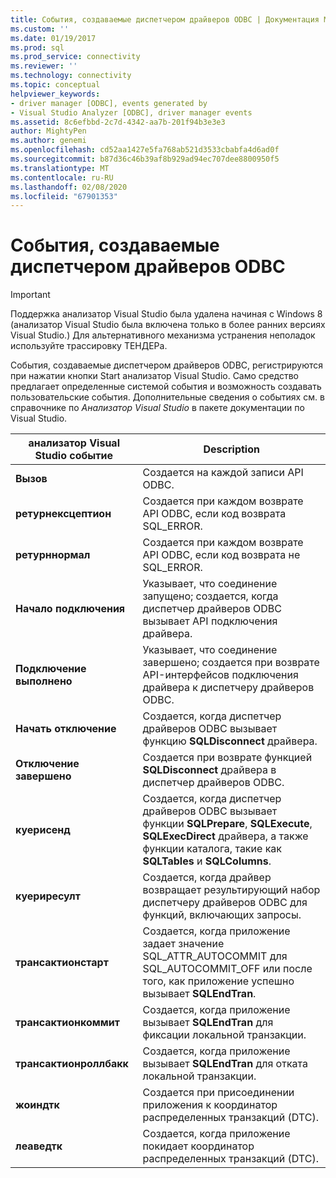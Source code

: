 ```yaml
---
title: События, создаваемые диспетчером драйверов ODBC | Документация Майкрософт
ms.custom: ''
ms.date: 01/19/2017
ms.prod: sql
ms.prod_service: connectivity
ms.reviewer: ''
ms.technology: connectivity
ms.topic: conceptual
helpviewer_keywords:
- driver manager [ODBC], events generated by
- Visual Studio Analyzer [ODBC], driver manager events
ms.assetid: 8c6efbbd-2c7d-4342-aa7b-201f94b3e3e3
author: MightyPen
ms.author: genemi
ms.openlocfilehash: cd52aa1427e5fa768ab521d3533cbabfa4d6ad0f
ms.sourcegitcommit: b87d36c46b39af8b929ad94ec707dee8800950f5
ms.translationtype: MT
ms.contentlocale: ru-RU
ms.lasthandoff: 02/08/2020
ms.locfileid: "67901353"
---
```

# <a name="events-generated-by-the-odbc-driver-manager"></a>События, создаваемые диспетчером драйверов ODBC
> [!IMPORTANT]  
>  Поддержка анализатор Visual Studio была удалена начиная с Windows 8 (анализатор Visual Studio была включена только в более ранних версиях Visual Studio.) Для альтернативного механизма устранения неполадок используйте трассировку ТЕНДЕРа.  
  
 События, создаваемые диспетчером драйверов ODBC, регистрируются при нажатии кнопки Start анализатор Visual Studio. Само средство предлагает определенные системой события и возможность создавать пользовательские события. Дополнительные сведения о событиях см. в справочнике по *Анализатор Visual Studio* в пакете документации по Visual Studio.  
  
|анализатор Visual Studio событие|Description|  
|----------------------------------|-----------------|  
|**Вызов**|Создается на каждой записи API ODBC.|  
|**ретурнексцептион**|Создается при каждом возврате API ODBC, если код возврата SQL_ERROR.|  
|**ретурннормал**|Создается при каждом возврате API ODBC, если код возврата не SQL_ERROR.|  
|**Начало подключения**|Указывает, что соединение запущено; создается, когда диспетчер драйверов ODBC вызывает API подключения драйвера.|  
|**Подключение выполнено**|Указывает, что соединение завершено; создается при возврате API-интерфейсов подключения драйвера к диспетчеру драйверов ODBC.|  
|**Начать отключение**|Создается, когда диспетчер драйверов ODBC вызывает функцию **SQLDisconnect** драйвера.|  
|**Отключение завершено**|Создается при возврате функцией **SQLDisconnect** драйвера в диспетчер драйверов ODBC.|  
|**куерисенд**|Создается, когда диспетчер драйверов ODBC вызывает функции **SQLPrepare**, **SQLExecute**, **SQLExecDirect** драйвера, а также функции каталога, такие как **SQLTables** и **SQLColumns**.|  
|**куериресулт**|Создается, когда драйвер возвращает результирующий набор диспетчеру драйверов ODBC для функций, включающих запросы.|  
|**трансактионстарт**|Создается, когда приложение задает значение SQL_ATTR_AUTOCOMMIT для SQL_AUTOCOMMIT_OFF или после того, как приложение успешно вызывает **SQLEndTran**.|  
|**трансактионкоммит**|Создается, когда приложение вызывает **SQLEndTran** для фиксации локальной транзакции.|  
|**трансактионроллбакк**|Создается, когда приложение вызывает **SQLEndTran** для отката локальной транзакции.|  
|**жоиндтк**|Создается при присоединении приложения к координатор распределенных транзакций (DTC).|  
|**леаведтк**|Создается, когда приложение покидает координатор распределенных транзакций (DTC).|
